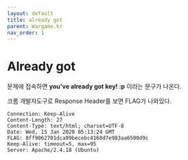 ```yaml
---
layout: default
title: already got
parent: Wargame.kr
nav_order: 1
---
```


# Already got

문제에 접속하면 **you've already got key! :p** 이라는 문구가 나온다.

크롬 개발자도구로 Response Header를 보면 FLAG가 나와있다.

```
Connection: Keep-Alive
Content-Length: 27
Content-Type: text/html; charset=UTF-8
Date: Wed, 15 Jan 2020 05:13:24 GMT
FLAG: 8ff9062701dca99becebc4168d7e983aa6500d9c
Keep-Alive: timeout=5, max=95
Server: Apache/2.4.18 (Ubuntu)
```
